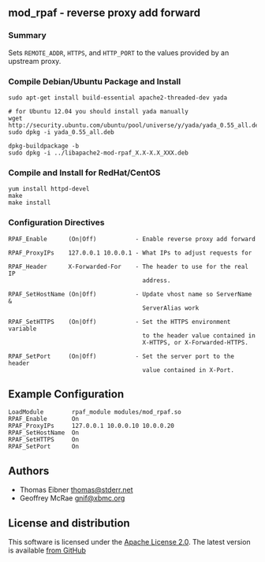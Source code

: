 ## mod_rpaf - reverse proxy add forward

### Summary

Sets `REMOTE_ADDR`, `HTTPS`, and `HTTP_PORT` to the values provided by an upstream proxy.

### Compile Debian/Ubuntu Package and Install

    sudo apt-get install build-essential apache2-threaded-dev yada
    
    # for Ubuntu 12.04 you should install yada manually
    wget http://security.ubuntu.com/ubuntu/pool/universe/y/yada/yada_0.55_all.deb
    sudo dpkg -i yada_0.55_all.deb 
    
    dpkg-buildpackage -b
    sudo dpkg -i ../libapache2-mod-rpaf_X.X-X.X_XXX.deb

### Compile and Install for RedHat/CentOS

    yum install httpd-devel
    make
    make install

### Configuration Directives

    RPAF_Enable      (On|Off)           - Enable reverse proxy add forward

    RPAF_ProxyIPs    127.0.0.1 10.0.0.1 - What IPs to adjust requests for

    RPAF_Header      X-Forwarded-For    - The header to use for the real IP
                                          address.

    RPAF_SetHostName (On|Off)           - Update vhost name so ServerName &
                                          ServerAlias work

    RPAF_SetHTTPS    (On|Off)           - Set the HTTPS environment variable
                                          to the header value contained in
                                          X-HTTPS, or X-Forwarded-HTTPS.

    RPAF_SetPort     (On|Off)           - Set the server port to the header
                                          value contained in X-Port.

## Example Configuration

    LoadModule        rpaf_module modules/mod_rpaf.so
    RPAF_Enable       On
    RPAF_ProxyIPs     127.0.0.1 10.0.0.10 10.0.0.20
    RPAF_SetHostName  On
    RPAF_SetHTTPS     On
    RPAF_SetPort      On
  
## Authors

* Thomas Eibner <thomas@stderr.net>
* Geoffrey McRae <gnif@xbmc.org>

## License and distribution

This software is licensed under the [Apache License 2.0](http://www.apache.org/licenses/LICENSE-2.0). The
latest version is available [from GitHub](http://github.com/gnif/mod_rpaf)

